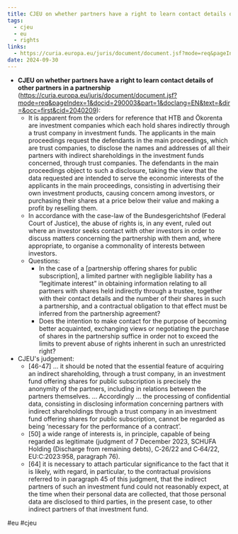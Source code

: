 ```yaml
---
title: CJEU on whether partners have a right to learn contact details of other partners in a partnership
tags:
  - cjeu
  - eu
  - rights
links:
  - https://curia.europa.eu/juris/document/document.jsf?mode=req&pageIndex=1&docid=290003&part=1&doclang=EN&text=&dir=&occ=first&cid=2040209
date: 2024-09-30
---
```

- **CJEU on whether partners have a right to learn contact details of other partners in a partnership** (https://curia.europa.eu/juris/document/document.jsf?mode=req&pageIndex=1&docid=290003&part=1&doclang=EN&text=&dir=&occ=first&cid=2040209):
  -   It is apparent from the orders for reference that HTB and Ökorenta are investment companies which each hold shares indirectly through a trust company in investment funds.  The applicants in the main proceedings request the defendants in the main proceedings, which are trust companies, to disclose the names and addresses of all their partners with indirect shareholdings in the investment funds concerned, through trust companies. The defendants in the main proceedings object to such a disclosure, taking the view that the data requested are intended to serve the economic interests of the applicants in the main proceedings, consisting in advertising their own investment products, causing concern among investors, or purchasing their shares at a price below their value and making a profit by reselling them.
  -   In accordance with the case-law of the Bundesgerichtshof (Federal Court of Justice), the abuse of rights is, in any event, ruled out where an investor seeks contact with other investors in order to discuss matters concerning the partnership with them and, where appropriate, to organise a commonality of interests between investors. 
  -   Questions:
      -    In the case of a [partnership offering shares for public subscription], a limited partner with negligible liability has a “legitimate interest” in obtaining information relating to all partners with shares held indirectly through a trustee, together with their contact details and the number of their shares in such a partnership, and a contractual obligation to that effect must be inferred from the partnership agreement?
      -    Does the intention to make contact for the purpose of becoming better acquainted, exchanging views or negotiating the purchase of shares in the partnership suffice in order not to exceed the limits to prevent abuse of rights inherent in such an unrestricted right?
 -    CJEU's judgement: 
      -  [46-47] ... it should be noted that the essential feature of acquiring an indirect shareholding, through a trust company, in an investment fund offering shares for public subscription is precisely the anonymity of the partners, including in relations between the partners themselves. ... Accordingly ... the processing of confidential data, consisting in disclosing information concerning partners with indirect shareholdings through a trust company in an investment fund offering shares for public subscription, cannot be regarded as being ‘necessary for the performance of a contract’.
      -  [50] a wide range of interests is, in principle, capable of being regarded as legitimate (judgment of 7 December 2023, SCHUFA Holding (Discharge from remaining debts), C‑26/22 and C‑64/22, EU:C:2023:958, paragraph 76).
      -  [64]  it is necessary to attach particular significance to the fact that it is likely, with regard, in particular, to the contractual provisions referred to in paragraph 45 of this judgment, that the indirect partners of such an investment fund could not reasonably expect, at the time when their personal data are collected, that those personal data are disclosed to third parties, in the present case, to other indirect partners of that investment fund.

#eu #cjeu 